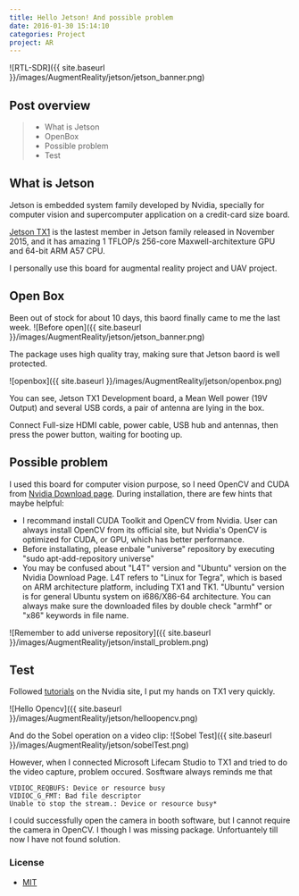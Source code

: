 ```yaml
---
title: Hello Jetson! And possible problem
date: 2016-01-30 15:14:10
categories: Project
project: AR
---
```


![RTL-SDR]({{ site.baseurl }}/images/AugmentReality/jetson/jetson_banner.png)

## Post overview
>* What is Jetson
>* OpenBox
>* Possible problem
>* Test


## What is Jetson
Jetson is embedded system family developed by Nvidia, specially for computer vision and supercomputer application on a credit-card size board.

[Jetson TX1](http://www.nvidia.com/object/jetson-tx1-module.html) is the lastest member in Jetson family released in November 2015, and it has amazing 1 TFLOP/s 256-core Maxwell-architexture GPU and 64-bit ARM A57 CPU. 

I personally use this board for augmental reality project and UAV project.


## Open Box
Been out of stock for about 10 days, this baord finally came to me the last week.
![Before open]({{ site.baseurl }}/images/AugmentReality/jetson/jetson_banner.png)

The package uses high quality tray, making sure that Jetson baord is well protected.

![openbox]({{ site.baseurl }}/images/AugmentReality/jetson/openbox.png)

You can see, Jetson TX1 Development board, a Mean Well power (19V Output) and several USB cords, a pair of antenna are lying in the box.

Connect Full-size HDMI cable, power cable, USB hub and antennas, then press the power button, waiting for booting up.

## Possible problem
I used this board for computer vision purpose, so I need OpenCV and CUDA from [Nvidia Download page](https://developer.nvidia.com/embedded/downloads). During installation, there are few hints that maybe helpful:

* I recommand install CUDA Toolkit and OpenCV from Nvidia. User can always install OpenCV from its official site, but Nvidia's OpenCV is optimized for CUDA, or GPU, which has better performance. 
* Before installating, please enbale "universe" repository by executing "sudo apt-add-repository universe"
* You may be confused about "L4T" version and "Ubuntu" version on the Nvidia Download Page. L4T refers to "Linux for Tegra", which is based on ARM architecture platform, including TX1 and TK1. "Ubuntu" version is for general Ubuntu system on i686/X86-64 architecture. You can always make sure the downloaded files by double check "armhf" or "x86" keywords in file name.

![Remember to add universe repository]({{ site.baseurl }}/images/AugmentReality/jetson/install_problem.png)

## Test
Followed [tutorials](https://developer.nvidia.com/embedded/learn/tutorials) on the Nvidia site, I put my hands on TX1 very quickly.

![Hello Opencv]({{ site.baseurl }}/images/AugmentReality/jetson/helloopencv.png)

And do the Sobel operation on a video clip:
![Sobel Test]({{ site.baseurl }}/images/AugmentReality/jetson/sobelTest.png)


However, when I connected Microsoft Lifecam Studio to TX1 and tried to do the video capture, problem occured.
Sosftware always reminds me that 


```Shell
VIDIOC_REQBUFS: Device or resource busy 
VIDIOC_G_FMT: Bad file descriptor 
Unable to stop the stream.: Device or resource busy*
```
I could successfully  open the camera in booth software, but I cannot require the camera in OpenCV. I though I was missing package.
Unfortuantely till now I have not found solution.




### License
* [MIT](http://opensource.org/licenses/MIT)

